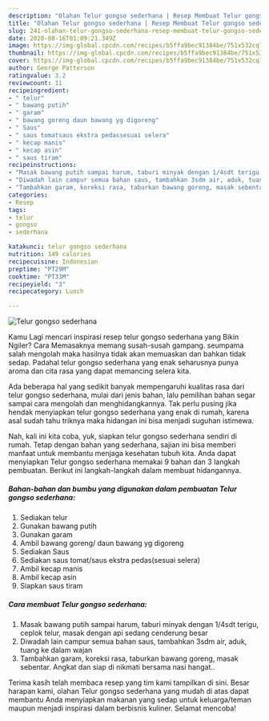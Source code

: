 ```yaml
---
description: "Olahan Telur gongso sederhana | Resep Membuat Telur gongso sederhana Yang Sempurna"
title: "Olahan Telur gongso sederhana | Resep Membuat Telur gongso sederhana Yang Sempurna"
slug: 241-olahan-telur-gongso-sederhana-resep-membuat-telur-gongso-sederhana-yang-sempurna
date: 2020-08-16T01:09:21.349Z
image: https://img-global.cpcdn.com/recipes/b5ffa9bec91384be/751x532cq70/telur-gongso-sederhana-foto-resep-utama.jpg
thumbnail: https://img-global.cpcdn.com/recipes/b5ffa9bec91384be/751x532cq70/telur-gongso-sederhana-foto-resep-utama.jpg
cover: https://img-global.cpcdn.com/recipes/b5ffa9bec91384be/751x532cq70/telur-gongso-sederhana-foto-resep-utama.jpg
author: George Patterson
ratingvalue: 3.2
reviewcount: 11
recipeingredient:
- " telur"
- " bawang putih"
- " garam"
- " bawang goreng daun bawang yg digoreng"
- " Saus"
- " saus tomatsaus ekstra pedassesuai selera"
- " kecap manis"
- " kecap asin"
- " saus tiram"
recipeinstructions:
- "Masak bawang putih sampai harum, taburi minyak dengan 1/4sdt terigu, ceplok telur, masak dengan api sedang cenderung besar"
- "Diwadah lain campur semua bahan saus, tambahkan 3sdm air, aduk, tuang ke dalam wajan"
- "Tambahkan garam, koreksi rasa, taburkan bawang goreng, masak sebentar. Angkat dan siap di nikmati bersama nasi hangat.."
categories:
- Resep
tags:
- telur
- gongso
- sederhana

katakunci: telur gongso sederhana 
nutrition: 149 calories
recipecuisine: Indonesian
preptime: "PT29M"
cooktime: "PT33M"
recipeyield: "3"
recipecategory: Lunch

---
```



![Telur gongso sederhana](https://img-global.cpcdn.com/recipes/b5ffa9bec91384be/751x532cq70/telur-gongso-sederhana-foto-resep-utama.jpg)

Kamu Lagi mencari inspirasi resep telur gongso sederhana yang Bikin Ngiler? Cara Memasaknya memang susah-susah gampang. seumpama salah mengolah maka hasilnya tidak akan memuaskan dan bahkan tidak sedap. Padahal telur gongso sederhana yang enak seharusnya punya aroma dan cita rasa yang dapat memancing selera kita.



Ada beberapa hal yang sedikit banyak mempengaruhi kualitas rasa dari telur gongso sederhana, mulai dari jenis bahan, lalu pemilihan bahan segar sampai cara mengolah dan menghidangkannya. Tak perlu pusing jika hendak menyiapkan telur gongso sederhana yang enak di rumah, karena asal sudah tahu triknya maka hidangan ini bisa menjadi suguhan istimewa.


Nah, kali ini kita coba, yuk, siapkan telur gongso sederhana sendiri di rumah. Tetap dengan bahan yang sederhana, sajian ini bisa memberi manfaat untuk membantu menjaga kesehatan tubuh kita. Anda dapat menyiapkan Telur gongso sederhana memakai 9 bahan dan 3 langkah pembuatan. Berikut ini langkah-langkah dalam membuat hidangannya.

<!--inarticleads1-->

##### Bahan-bahan dan bumbu yang digunakan dalam pembuatan Telur gongso sederhana:

1. Sediakan  telur
1. Gunakan  bawang putih
1. Gunakan  garam
1. Ambil  bawang goreng/ daun bawang yg digoreng
1. Sediakan  Saus
1. Sediakan  saus tomat/saus ekstra pedas(sesuai selera)
1. Ambil  kecap manis
1. Ambil  kecap asin
1. Siapkan  saus tiram




<!--inarticleads2-->

##### Cara membuat Telur gongso sederhana:

1. Masak bawang putih sampai harum, taburi minyak dengan 1/4sdt terigu, ceplok telur, masak dengan api sedang cenderung besar
1. Diwadah lain campur semua bahan saus, tambahkan 3sdm air, aduk, tuang ke dalam wajan
1. Tambahkan garam, koreksi rasa, taburkan bawang goreng, masak sebentar. Angkat dan siap di nikmati bersama nasi hangat..




Terima kasih telah membaca resep yang tim kami tampilkan di sini. Besar harapan kami, olahan Telur gongso sederhana yang mudah di atas dapat membantu Anda menyiapkan makanan yang sedap untuk keluarga/teman maupun menjadi inspirasi dalam berbisnis kuliner. Selamat mencoba!
